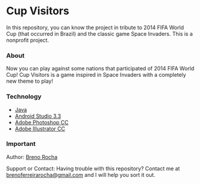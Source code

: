 # Cup Visitors

In this repository, you can know the project in tribute to 2014 FIFA World Cup (that occurred in Brazil) and the classic game Space Invaders. This is a nonprofit project.

### About

Now you can play against some nations that participated of 2014 FIFA World Cup! Cup Visitors is a game inspired in Space Invaders with a completely new theme to play!

### Technology

 - [Java](https://www.oracle.com/java/)
 - [Android Studio 3.3](https://developer.android.com/studio/)
 - [Adobe Photoshop CC](https://www.adobe.com/br/products/photoshop.html)
 - [Adobe Illustrator CC](https://www.adobe.com/br/products/illustrator.html)

### Important

Author: [Breno Rocha](https://github.com/BrenoFRocha)

Support or Contact: Having trouble with this repository? Contact me at brenoferreirarocha@gmail.com and I will help you sort it out.
